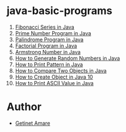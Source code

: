 # java-basic-programs
1) [Fibonacci Series in Java]()
2) [Prime Number Program in Java]()
3) [Palindrome Program in Java]()
4) [Factorial Program in Java]()
5) [Armstrong Number in Java]()
6) [How to Generate Random Numbers in Java]()
7) [How to Print Pattern in Java]()
8) [How to Compare Two Objects in Java]()
9) [How to Create Object in Java 10]()
10) [How to Print ASCII Value in Java]()

# Author
- [Getinet Amare](https://www.linkedin.com/in/getinet-mekonnen/)
